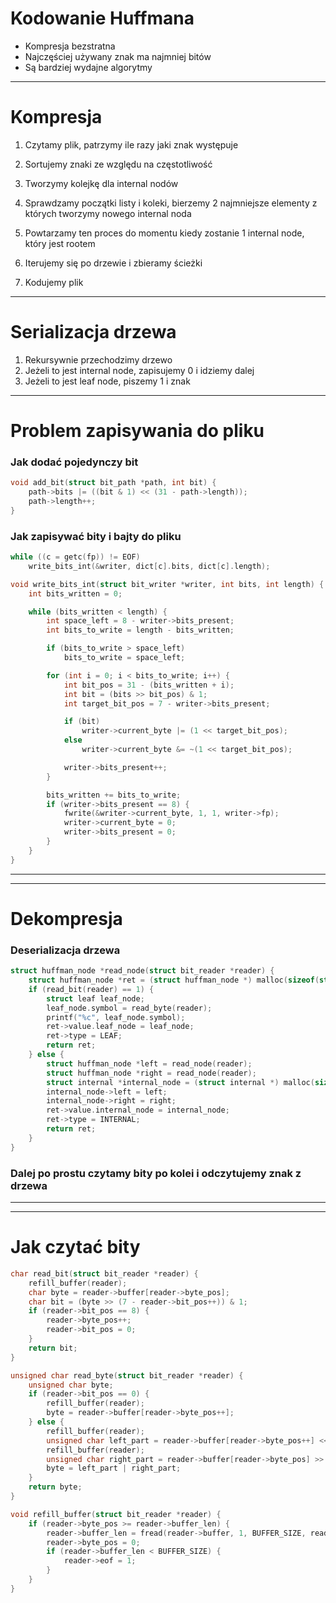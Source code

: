 # Kodowanie Huffmana

* Kompresja bezstratna
* Najczęściej używany znak ma najmniej bitów
* Są bardziej wydajne algorytmy

---

# Kompresja

1. Czytamy plik, patrzymy ile razy jaki znak występuje
2. Sortujemy znaki ze względu na częstotliwość

3. Tworzymy kolejkę dla internal nodów
4. Sprawdzamy początki listy i koleki, bierzemy 2 najmniejsze elementy z których tworzymy nowego internal noda
5. Powtarzamy ten proces do momentu kiedy zostanie 1 internal node, który jest rootem

6. Iterujemy się po drzewie i zbieramy ścieżki
7. Kodujemy plik

---

# Serializacja drzewa

1. Rekursywnie przechodzimy drzewo
2. Jeżeli to jest internal node, zapisujemy 0 i idziemy dalej
3. Jeżeli to jest leaf node, piszemy 1 i znak

---

# Problem zapisywania do pliku

### Jak dodać pojedynczy bit
```c
void add_bit(struct bit_path *path, int bit) {
    path->bits |= ((bit & 1) << (31 - path->length));
    path->length++;
}
```

### Jak zapisywać bity i bajty do pliku
```c
while ((c = getc(fp)) != EOF)
    write_bits_int(&writer, dict[c].bits, dict[c].length);

```

```c
void write_bits_int(struct bit_writer *writer, int bits, int length) {
    int bits_written = 0;

    while (bits_written < length) {
        int space_left = 8 - writer->bits_present;
        int bits_to_write = length - bits_written;

        if (bits_to_write > space_left)
            bits_to_write = space_left;

        for (int i = 0; i < bits_to_write; i++) {
            int bit_pos = 31 - (bits_written + i);
            int bit = (bits >> bit_pos) & 1;
            int target_bit_pos = 7 - writer->bits_present;

            if (bit)
                writer->current_byte |= (1 << target_bit_pos);
            else
                writer->current_byte &= ~(1 << target_bit_pos);

            writer->bits_present++;
        }

        bits_written += bits_to_write;
        if (writer->bits_present == 8) {
            fwrite(&writer->current_byte, 1, 1, writer->fp);
            writer->current_byte = 0;
            writer->bits_present = 0;
        }
    }
}
```

---
---

# Dekompresja

### Deserializacja drzewa

```c
struct huffman_node *read_node(struct bit_reader *reader) {
    struct huffman_node *ret = (struct huffman_node *) malloc(sizeof(struct huffman_node));
    if (read_bit(reader) == 1) {
	    struct leaf leaf_node;
	    leaf_node.symbol = read_byte(reader);
	    printf("%c", leaf_node.symbol);
	    ret->value.leaf_node = leaf_node;
	    ret->type = LEAF;
	    return ret;
    } else {
	    struct huffman_node *left = read_node(reader);
	    struct huffman_node *right = read_node(reader);
	    struct internal *internal_node = (struct internal *) malloc(sizeof(struct internal));
	    internal_node->left = left;
	    internal_node->right = right;
	    ret->value.internal_node = internal_node;
	    ret->type = INTERNAL;
	    return ret;
    }
}
```

### Dalej po prostu czytamy bity po kolei i odczytujemy znak z drzewa

---
---

# Jak czytać bity

```c
char read_bit(struct bit_reader *reader) {
    refill_buffer(reader);
    char byte = reader->buffer[reader->byte_pos];
    char bit = (byte >> (7 - reader->bit_pos++)) & 1;
    if (reader->bit_pos == 8) {
    	reader->byte_pos++;
    	reader->bit_pos = 0;
    }
    return bit;
}

unsigned char read_byte(struct bit_reader *reader) {
    unsigned char byte;
    if (reader->bit_pos == 0) {
	    refill_buffer(reader);
	    byte = reader->buffer[reader->byte_pos++];
    } else {
	    refill_buffer(reader);
	    unsigned char left_part = reader->buffer[reader->byte_pos++] << reader->bit_pos;
	    refill_buffer(reader);
	    unsigned char right_part = reader->buffer[reader->byte_pos] >> (8 - reader->bit_pos);
	    byte = left_part | right_part;
    }
    return byte;
}

void refill_buffer(struct bit_reader *reader) {
    if (reader->byte_pos >= reader->buffer_len) {
        reader->buffer_len = fread(reader->buffer, 1, BUFFER_SIZE, reader->fp);
        reader->byte_pos = 0;
        if (reader->buffer_len < BUFFER_SIZE) {
            reader->eof = 1;
        }
    }
}
```

